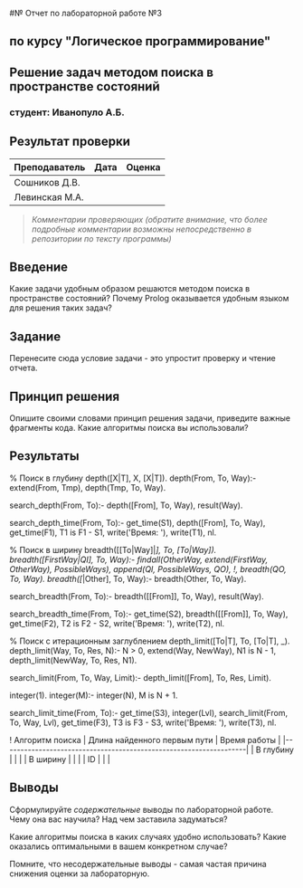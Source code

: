 #№ Отчет по лабораторной работе №3
## по курсу "Логическое программирование"

## Решение задач методом поиска в пространстве состояний

### студент: Иванопуло А.Б.

## Результат проверки

| Преподаватель     | Дата         |  Оценка       |
|-------------------|--------------|---------------|
| Сошников Д.В. |              |               |
| Левинская М.А.|              |               |

> *Комментарии проверяющих (обратите внимание, что более подробные комментарии возможны непосредственно в репозитории по тексту программы)*


## Введение

Какие задачи удобным образом решаются методом поиска в пространстве состояний? 
Почему Prolog оказывается удобным языком для решения таких задач?

## Задание

Перенесите сюда условие задачи - это упростит проверку и чтение отчета.

## Принцип решения

Опишите своими словами принцип решения задачи, приведите важные фрагменты кода. Какие алгоритмы поиска вы использовали? 

## Результаты

% Поиск в глубину
depth([X|T], X, [X|T]).
depth(From, To, Way):-
    extend(From, Tmp), depth(Tmp, To, Way).

search_depth(From, To):-
    depth([From], To, Way), result(Way).

search_depth_time(From, To):-
    get_time(S1), depth([From], To, Way), get_time(F1),
    T1 is F1 - S1, write('Время: '), write(T1), nl.

% Поиск в ширину
breadth([[To|Way]|_], To, [To|Way]).
breadth([FirstWay|QI], To, Way):-
    findall(OtherWay, extend(FirstWay, OtherWay), PossibleWays),
    append(QI, PossibleWays, QO), !, breadth(QO, To, Way).
breadth([_|Other], To, Way):- breadth(Other, To, Way).

search_breadth(From, To):-
    breadth([[From]], To, Way), result(Way).

search_breadth_time(From, To):-
    get_time(S2), breadth([[From]], To, Way), get_time(F2),
    T2 is F2 - S2, write('Время: '), write(T2), nl.

% Поиск с итерационным заглублением
depth_limit([To|T], To, [To|T], _).
depth_limit(Way, To, Res, N):- N > 0,
    extend(Way, NewWay), N1 is N - 1,
    depth_limit(NewWay, To, Res, N1).

search_limit(From, To, Way, Limit):-
    depth_limit([From], To, Res, Limit).

integer(1).
integer(M):- integer(N), M is N + 1.

search_limit_time(From, To):-
    get_time(S3),
    integer(Lvl),
    search_limit(From, To, Way, Lvl),
    get_time(F3), T3 is F3 - S3,
    write('Время: '), write(T3), nl.

! Алгоритм поиска |  Длина найденного первым пути  |  Время работы  |
|-------------------------------------------------------------------|
| В глубину       |                                |                |
| В ширину        |                                |                |
| ID              |                                |                |

## Выводы

Сформулируйте *содержательные* выводы по лабораторной работе. 
Чему она вас научила? Над чем заставила задуматься? 

Какие алгоритмы поиска в каких случаях удобно использовать? Какие оказались оптимальными в вашем конкретном случае?

Помните, что несодержательные выводы -
самая частая причина снижения оценки за лабораторную.




